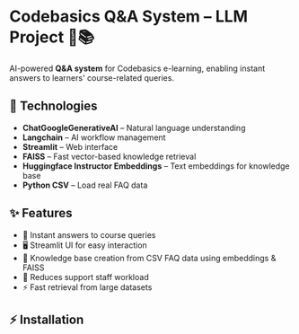 # Codebasics Q&A System – LLM Project 🤖📚

AI-powered **Q&A system** for Codebasics e-learning, enabling instant answers to learners' course-related queries.

## 🚀 Technologies 
- **ChatGoogleGenerativeAI** – Natural language understanding  
- **Langchain** – AI workflow management  
- **Streamlit** – Web interface  
- **FAISS** – Fast vector-based knowledge retrieval  
- **Huggingface Instructor Embeddings** – Text embeddings for knowledge base   
- **Python CSV** – Load real FAQ data  

## ✨ Features
- 💬 Instant answers to course queries  
- 🖥️ Streamlit UI for easy interaction  
- 📄 Knowledge base creation from CSV FAQ data using embeddings & FAISS  
- 👥 Reduces support staff workload  
- ⚡ Fast retrieval from large datasets  

## ⚡ Installation
